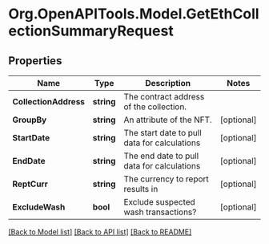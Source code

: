 # Org.OpenAPITools.Model.GetEthCollectionSummaryRequest

## Properties

Name | Type | Description | Notes
------------ | ------------- | ------------- | -------------
**CollectionAddress** | **string** | The contract address of the collection. | 
**GroupBy** | **string** | An attribute of the NFT. | [optional] 
**StartDate** | **string** | The start date to pull data for calculations | [optional] 
**EndDate** | **string** | The end date to pull data for calculations | [optional] 
**ReptCurr** | **string** | The currency to report results in | [optional] 
**ExcludeWash** | **bool** | Exclude suspected wash transactions? | [optional] 

[[Back to Model list]](../README.md#documentation-for-models) [[Back to API list]](../README.md#documentation-for-api-endpoints) [[Back to README]](../README.md)

